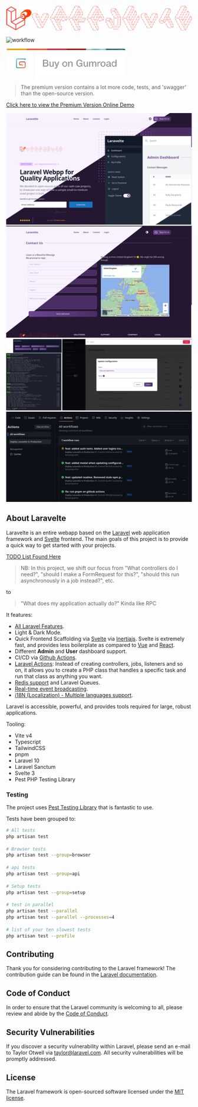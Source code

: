 ![Laravelte Logo](public/img/laravelte-logo-full.png "text")

![workflow](https://github.com/SyntaxLexx/laravelte/actions/workflows/deploy-ci.yml/badge.svg)

[![Buy Premium Version on Gumroad](public/img/gumroad-button.jpg)](https://syntaxlexx.gumroad.com/l/xfqol)

> The premium version contains a lot more code, tests, and 'swagger' than the open-source version. 



[Click here to view the Premium Version Online Demo](https://laravelte.acelords.com)


![Screenshot 1](public/img/laravelte-screenshot-1.jpg)
![Screenshot 2](public/img/laravelte-screenshot-2.jpg)
![Screenshot 3](public/img/laravelte-screenshot-3.jpg)
![Screenshot 4](public/img/laravelte-screenshot-4.jpg)


## About Laravelte

Laravelte is an entire webapp based on the [Laravel](https://laravel.com) web application framework and [Svelte](https://svelte.com) frontend. The main goals of this project is to provide a quick way to get started with your projects.

[TODO List Found Here](TODO.md)


>NB: In this project, we shift our focus from "What controllers do I need?", "should I make a FormRequest for this?", "should this run asynchronously in a job instead?", etc. 

to
> "What does my application actually do?" Kinda like RPC


It features:
- [All Laravel Features](https://laravel.com).
- Light & Dark Mode.
- Quick Frontend Scaffolding via [Svelte](https://svelte.com) via [Inertiajs](https://inertiajs.com). Svelte is extremely fast, and provides less boilerplate as compared to [Vue](https://vuejs.org) and [React](https://react.com). 
- Different **Admin** and **User** dashboard support.
- CI/CD via [Github Actions](https://github.com/).
- [Laravel Actions](https://laravelactions.com/): Instead of creating controllers, jobs, listeners and so on, it allows you to create a PHP class that handles a specific task and run that class as anything you want.
- [Redis support](https://laravel.com/docs/queues) and Laravel Queues.
- [Real-time event broadcasting](https://laravel.com/docs/broadcasting).
- [i18N (Localization) - Multiple languages support](https://laravel.com/docs/10.x/localization#main-content).

Laravel is accessible, powerful, and provides tools required for large, robust applications.

Tooling:
- Vite v4
- Typescript
- TailwindCSS
- pnpm
- Laravel 10
- Laravel Sanctum
- Svelte 3
- Pest PHP Testing Library


### Testing
The project uses [Pest Testing Library](https://pestphp.com/) that is fantastic to use.

Tests have been grouped to:
```bash
# All tests
php artisan test

# Browser tests
php artisan test --group=browser

# api tests
php artisan test --group=api

# Setup tests
php artisan test --group=setup

# test in parallel
php artisan test --parallel
php artisan test --parallel --processes=4

# list of your ten slowest tests
php artisan test --profile
```

## Contributing

Thank you for considering contributing to the Laravel framework! The contribution guide can be found in the [Laravel documentation](https://laravel.com/docs/contributions).

## Code of Conduct

In order to ensure that the Laravel community is welcoming to all, please review and abide by the [Code of Conduct](https://laravel.com/docs/contributions#code-of-conduct).

## Security Vulnerabilities

If you discover a security vulnerability within Laravel, please send an e-mail to Taylor Otwell via [taylor@laravel.com](mailto:taylor@laravel.com). All security vulnerabilities will be promptly addressed.

## License

The Laravel framework is open-sourced software licensed under the [MIT license](https://opensource.org/licenses/MIT).
